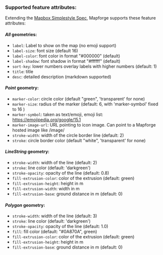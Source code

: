 ### Supported feature attributes:

Extending the [Mapbox Simplestyle Spec](https://github.com/mapbox/simplestyle-spec/tree/master/1.1.0), Mapforge supports these feature attributes:

#### *All* geometries:

* `label`: Label to show on the map (no emoji support)
* `label-size`: font size (default 16)
* `label-color`: font color in format "#000000" (default)
* `label-shadow`: font shadow in format "#ffffff" (default)
* `sort-key`: lower numbers overlay labels with higher numbers (default: 1)
* `title`: title
* `desc`: detailed description (markdown supported)

#### *Point* geometry:

* `marker-color`: circle color (default "green", 'transparent' for none)
* `marker-size`: radius of the marker (default: 6, with 'marker-symbol' fixed to 16 )
* `marker-symbol`: taken as text/emoji, emoji list: https://emojipedia.org/google/15.1
* `marker-image-url`: URL pointing to icon image. Can point to a Mapforge hosted image like /image/<id>
* `stroke-width`: width of the circle border line (default: 2)
* `stroke`: circle border color (default "white", 'transparent' for none)

#### *LineString* geometry:

* `stroke-width`: width of the line (default: 2)
* `stroke`: line color (default: 'darkgreen')
* `stroke-opacity`: opacity of the line (default: 0.8)
* `fill-extrusion-color`: color of the extrusion (default: green)
* `fill-extrusion-height`: height in m
* `fill-extrusion-width`: width in m
* `fill-extrusion-base`: ground distance in m (default: 0)

#### *Polygon* geometry:

* `stroke-width`: width of the line (default: 3)
* `stroke`: line color (default: 'darkgreen')
* `stroke-opacity`: opacity of the line (default: 1.0)
* `fill`: fill color (default: "#0A870A", green)
* `fill-extrusion-color`: color of the extrusion (default: green)
* `fill-extrusion-height`: height in m
* `fill-extrusion-base`: ground distance in m (default: 0)
